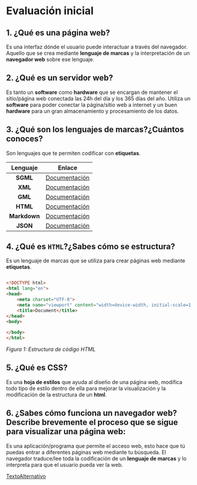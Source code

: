 # Evaluación inicial

## 1. ¿Qué es una página web?

Es una interfaz dónde el usuario puede interactuar a través del navegador. Aquello que se crea mediante **lenguaje de marcas** y la interpretación de un **navegador web** sobre ese lenguaje.

## 2. ¿Qué es un servidor web?

Es tanto un **software** como **hardware** que se encargan de mantener el sitio/página web conectada las 24h del día y los 365 días del año. Utiliza un **software** para poder conectar la página/sitio web a internet y un buen **hardware** para un gran almacenamiento y procesamiento de los datos.

## 3. ¿Qué son los lenguajes de marcas?¿Cuántos conoces?

Son lenguajes que te permiten codificar con **etiquetas**.

|**Lenguaje**|**Enlace**|
|:--------:|:--------------------:|
|**SGML**|[Documentación](https://sio2sio2.github.io/LM/01.intro/02b.marcas.html "Documentación")|
|**XML**|[Documentación](https://sio2sio2.github.io/LM/01.intro/02b.marcas.html "Documentación")|
|**GML**|[Documentación](https://techlib.net/techedu/gml-generalized-markup-language/ "Documentación")|
|**HTML**|[Documentación](https://developer.mozilla.org/es/docs/Web/HTML "Documentación")|
|**Markdown**|[Documentación](https://markdown.es/sintaxis-markdown/ "Documentación")|
|**JSON**|[Documentación](https://sio2sio2.github.io/LM/02.validacion/02.yaml.html "Docuentación")|

## 4. ¿Qué es ```HTML```?¿Sabes cómo se estructura?

Es un lenguaje de marcas que se utiliza para crear páginas web mediante **etiquetas**.

```html

<!DOCTYPE html>
<html lang="en">
<head>
    <meta charset="UTF-8">
    <meta name="viewport" content="width=device-width, initial-scale=1.0">
    <title>Document</title>
</head>
<body>
    
</body>
</html>

```
_Figura 1: Estructura de código HTML_

## 5. ¿Qué es CSS?

Es una **hoja de estilos** que ayuda al diseño de una página web, modifica todo tipo de estilo dentro de ella para mejorar la visualización y la modificación de la estructura de un **html**.

## 6. ¿Sabes cómo funciona un navegador web? Describe brevemente el proceso que se sigue para visualizar una página web:

Es una aplicación/programa que permite el acceso web, esto hace que tú puedas entrar a diferentes páginas web mediante tu búsqueda. El navegador traduce/lee toda la codificación de un **lenguaje de marcas** y lo interpreta para que el usuario pueda ver la web.

[TextoAlternativo](https://github.com/jesusfortea/0373-A2-JesusFortea/blob/main/esquemadepeticiones.jpg "Esquema de peticiones")